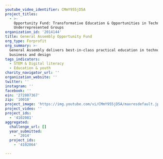 ```yaml
---
youtube_video_identifier: CMmY955jD5A
project_titles:
  - >-
    Opportunity Fund: Transformative Education & Opportunities in Technology for
    Underrepresented Groups
organization_id: '2014144'
title: General Assembly Opportunity Fund
org_type: Forprofit
org_summary: >-
  General Assembly delivers best-in-class practical education in technology,
  business and design
tags_indicators:
  - STEM & Digital literacy
  - Education & youth
charity_navigator_url: ''
organization_website: ''
twitter: ''
instagram: ''
facebook: ''
ein: '272807367'
zip: '10010'
project_image: 'https://img.youtube.com/vi/CMmY955jD5A/maxresdefault.jpg'
project_video: ''
project_ids:
  - '4102081'
aggregated:
  challenge_url: []
  year_submitted:
    - '2014'
  project_ids:
    - '4102064'

---
```

